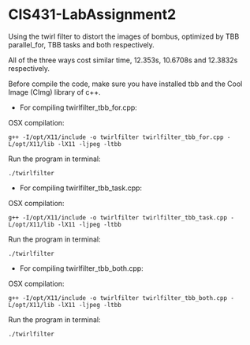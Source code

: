 # CIS431-LabAssignment2

Using the twirl filter to distort the images of bombus, optimized by TBB parallel_for, TBB tasks and both respectively.

All of the three ways cost similar time, 12.353s, 10.6708s and 12.3832s respectively.

Before compile the code, make sure you have installed tbb and the Cool Image (CImg) library of c++.

* For compiling twirlfilter_tbb_for.cpp:

OSX compilation:

	g++ -I/opt/X11/include -o twirlfilter twirlfilter_tbb_for.cpp -L/opt/X11/lib -lX11 -ljpeg -ltbb
	
Run the program in terminal:

	./twirlfilter

* For compiling twirlfilter_tbb_task.cpp:

OSX compilation:

	g++ -I/opt/X11/include -o twirlfilter twirlfilter_tbb_task.cpp -L/opt/X11/lib -lX11 -ljpeg -ltbb
	
Run the program in terminal:

	./twirlfilter
	
* For compiling twirlfilter_tbb_both.cpp:

OSX compilation:

	g++ -I/opt/X11/include -o twirlfilter twirlfilter_tbb_both.cpp -L/opt/X11/lib -lX11 -ljpeg -ltbb
	
Run the program in terminal:

	./twirlfilter
	








